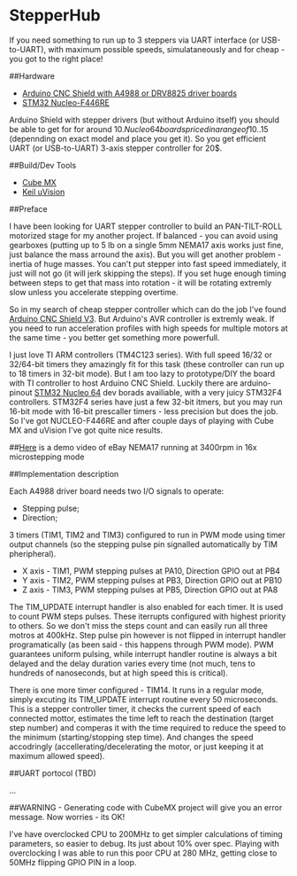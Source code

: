 # StepperHub

If you need something to run up to 3 steppers via UART interface (or USB-to-UART), with maximum possible speeds, simulataneously and for cheap - you got to the right place!

##Hardware

  - [Arduino CNC Shield with A4988 or DRV8825 driver boards](http://www.ebay.com/itm/CNC-kit-2-1X-Shield-4X-A4988-Drivers-for-Arduino-UNO-R3-ATmega328P-CH340G-/201552649446?hash=item2eed795ce6:g:E~UAAOSwGYVW~XXA)
  - [STM32 Nucleo-F446RE](http://www.digikey.com/product-detail/en/stmicroelectronics/NUCLEO-F446RE/497-15882-ND/5347712)

Arduino Shield with stepper drivers (but without Arduino itself) you should be able to get for for around 10$.
Nucleo 64 boards priced in a range of 10..15$ (depennding on exact model and place you get it).
So you get efficient UART (or USB-to-UART) 3-axis stepper controller for 20$. 
  
##Build/Dev Tools

  - [Cube MX](http://www.st.com/stm32cube)
  - [Keil uVision](http://www.keil.com/uvision/)

##Preface

I have been looking for UART stepper controller to build an PAN-TILT-ROLL motorized stage for my another project. 
If balanced - you can avoid using gearboxes (putting up to 5 lb on a single 5mm NEMA17 axis works just fine, just balance the mass arround the axis). But you will get another problem - inertia of huge masses. You can't put stepper into fast speed immediately, it just will not go (it will jerk skipping the steps). If you set huge enough timing between steps to get that mass into rotation - it will be rotating extremly slow unless you accelerate stepping overtime. 

So in my search of cheap stepper controller which can do the job I've found [Arduino CNC Shield V3](http://http://blog.protoneer.co.nz/arduino-cnc-shield/). But Arduino's AVR controller is extremly weak. If you need to run acceleration profiles with high speeds for multiple motors at the same time - you better get something more powerfull.

I just love TI ARM controllers (TM4C123 series). With full speed 16/32 or 32/64-bit timers they amazingly fit for this task (these controller can run up to 18 timers in 32-bit mode). But I am too lazy to prototype/DIY the board with TI controller to host Arduino CNC Shield. Luckily there are arduino-pinout [STM32 Nucleo 64](http://ww.st.com/stm32nucleo) dev borads availiable, with a very juicy STM32F4 controllers. STM32F4 series have just a few 32-bit itmers, but you may run 16-bit mode with 16-bit prescaller timers - less precision but does the job. So I've got NUCLEO-F446RE and after couple days of playing with Cube MX and uVision I've got quite nice results.

##[Here](https://www.youtube.com/watch?v=D3u7s1SLicY) is a demo video of eBay NEMA17 running at 3400rpm in 16x microstepping mode

##Implementation description

Each A4988 driver board needs two I/O signals to operate:

  - Stepping pulse;
  - Direction;

3 timers (TIM1, TIM2 and TIM3) configured to run in PWM mode using timer output channels (so the stepping pulse pin signalled automatically by TIM pheripheral).

  - X axis - TIM1, PWM stepping pulses at PA10, Direction GPIO out at PB4
  - Y axis - TIM2, PWM stepping pulses at PB3,  Direction GPIO out at PB10
  - Z axis - TIM3, PWM stepping pulses at PB5,  Direction GPIO out at PA8

The TIM_UPDATE interrupt handler is also enabled for each timer. It is used to count PWM steps pulses. These iterrupts configured with highest priority to others. So we don't miss the steps count and can easily run all three motros at 400kHz. Step pulse pin however is not flipped in interrupt handler programatically (as been said - this happens through PWM mode). PWM guarantees uniform pulsing, while interrupt handler routine is always a bit delayed and the delay duration varies every time (not much, tens to hundreds of nanoseconds, but at high speed this is critical).

There is one more timer configured - TIM14. 
It runs in a regular mode, simply excuting its TIM_UPDATE interrupt routine every 50 microseconds. This is a stepper controller timer, it checks the current speed of each connected mottor, estimates the time left to reach the destination (target step number) and comperas it with the time required to reduce the speed to the minimum (starting/stopping step time). And changes the speed accodringly (accellerating/decelerating the motor, or just keeping it at maximum allowed speed).

##UART portocol (TBD)

<implementation in progress>
...

##WARNING - Generating code with CubeMX project will give you an error message. Now worries - its OK!

I've have overclocked CPU to 200MHz to get simpler calculations of timing parameters, so easier to debug. Its just about 10% over spec. Playing with overclocking I was able to run this poor CPU at 280 MHz, getting close to 50MHz flipping GPIO PIN in a loop.


